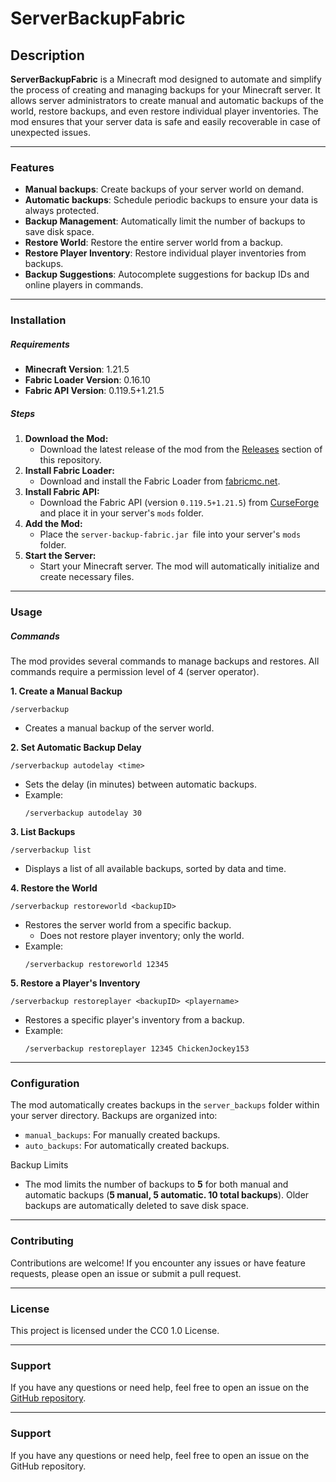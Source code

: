 # ServerBackupFabric
## Description
**ServerBackupFabric** is a Minecraft mod designed to automate and simplify the process of creating and managing backups for your Minecraft server. It allows server administrators to create manual and automatic backups of the world, restore backups, and even restore individual player inventories. The mod ensures that your server data is safe and easily recoverable in case of unexpected issues.

---
### Features
- **Manual backups**: Create backups of your server world on demand.
- **Automatic backups**: Schedule periodic backups to ensure your data is always protected.
- **Backup Management**: Automatically limit the number of backups to save disk space.
- **Restore World**: Restore the entire server world from a backup.
- **Restore Player Inventory**: Restore individual player inventories from backups.
- **Backup Suggestions**: Autocomplete suggestions for backup IDs and online players in commands.

---
### Installation
##### Requirements
- **Minecraft Version**: 1.21.5
- **Fabric Loader Version**: 0.16.10
- **Fabric API Version**: 0.119.5+1.21.5
##### Steps
1. **Download the Mod:**
   - Download the latest release of the mod from the [Releases](https://github.com/ExcuseMeImJack/server-backup-fabric/releases) section of this repository.
2. **Install Fabric Loader:**
   - Download and install the Fabric Loader from [fabricmc.net](https://fabricmc.net/use/installer/).
3. **Install Fabric API:**
   - Download the Fabric API (version `0.119.5+1.21.5`) from [CurseForge](https://www.curseforge.com/minecraft/mc-mods/fabric-api) and place it in your server's `mods` folder.
4. **Add the Mod:**
   - Place the `server-backup-fabric.jar `file into your server's `mods` folder.
5. **Start the Server:**
   - Start your Minecraft server. The mod will automatically initialize and create necessary files.

---
### Usage
##### Commands
The mod provides several commands to manage backups and restores. All commands require a permission level of 4 (server operator).

**1. Create a Manual Backup**
```
/serverbackup
```
- Creates a manual backup of the server world.

**2. Set Automatic Backup Delay**
```
/serverbackup autodelay <time>
```
- Sets the delay (in minutes) between automatic backups.
- Example:
  ```
  /serverbackup autodelay 30
  ```

**3. List Backups**
```
/serverbackup list
```
- Displays a list of all available backups, sorted by data and time.

**4. Restore the World**
```
/serverbackup restoreworld <backupID>
```
- Restores the server world from a specific backup.
  - Does not restore player inventory; only the world.
- Example:
  ```
  /serverbackup restoreworld 12345
  ```

**5. Restore a Player's Inventory**
```
/serverbackup restoreplayer <backupID> <playername>
```
- Restores a specific player's inventory from a backup.
- Example:
  ```
  /serverbackup restoreplayer 12345 ChickenJockey153
  ```

---
### Configuration
The mod automatically creates backups in the `server_backups` folder within your server directory. Backups are organized into:

- `manual_backups`: For manually created backups.
- `auto_backups`: For automatically created backups.

Backup Limits
- The mod limits the number of backups to **5** for both manual and automatic backups (**5 manual, 5 automatic. 10 total backups**). Older backups are automatically deleted to save disk space.

---
### Contributing
Contributions are welcome! If you encounter any issues or have feature requests, please open an issue or submit a pull request.

---
### License
This project is licensed under the CC0 1.0 License.

---
### Support
If you have any questions or need help, feel free to open an issue on the [GitHub repository](https://github.com/ExcuseMeImJack/server-backup-fabric/issues).

---
### Support
If you have any questions or need help, feel free to open an issue on the GitHub repository.
